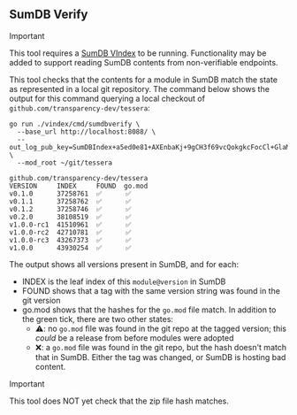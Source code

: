 ## SumDB Verify

> [!IMPORTANT]
> This tool requires a [SumDB VIndex](../sumdb/) to be running.
> Functionality may be added to support reading SumDB contents from non-verifiable endpoints.

This tool checks that the contents for a module in SumDB match the state as represented in a local git repository.
The command below shows the output for this command querying a local checkout of `github.com/transparency-dev/tessera`:

```shell
go run ./vindex/cmd/sumdbverify \
  --base_url http://localhost:8088/ \
  --out_log_pub_key=SumDBIndex+a5ed0e81+AXEnbaKj+9gCH3f69vcQokgkcFocCl+GlaMXrAg8mRzd \
  --mod_root ~/git/tessera

github.com/transparency-dev/tessera
VERSION     INDEX     FOUND  go.mod
v0.1.0      37258761  ✅      ✅
v0.1.1      37258762  ✅      ✅
v0.1.2      37258746  ✅      ✅
v0.2.0      38108519  ✅      ✅
v1.0.0-rc1  41510961  ✅      ✅
v1.0.0-rc2  42710781  ✅      ✅
v1.0.0-rc3  43267373  ✅      ✅
v1.0.0      43930254  ✅      ✅
```

The output shows all versions present in SumDB, and for each:
 - INDEX is the leaf index of this `module@version` in SumDB
 - FOUND shows that a tag with the same version string was found in the git version
 - go.mod shows that the hashes for the `go.mod` file match. In addition to the green tick, there are two other states:
   - ⚠️: no `go.mod` file was found in the git repo at the tagged version; this _could_ be a release from before modules were adopted
   - ❌: a `go.mod` file was found in the git repo, but the hash doesn't match that in SumDB. Either the tag was changed, or SumDB is hosting bad content.

> [!IMPORTANT]
> This tool does NOT yet check that the zip file hash matches.

